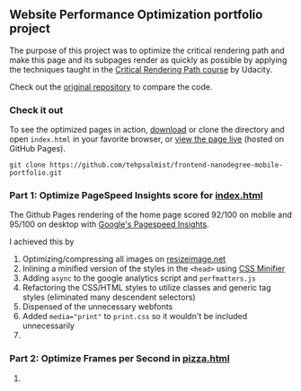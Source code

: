 ## Website Performance Optimization portfolio project

The purpose of this project was to optimize the critical rendering path and make this page and its subpages render as quickly as possible by applying the techniques taught in the [Critical Rendering Path course](https://www.udacity.com/course/ud884) by Udacity.

Check out the [original repository](https://github.com/udacity/frontend-nanodegree-mobile-portfolio) to compare the code.

### Check it out

To see the optimized pages in action, [download](https://github.com/tehpsalmist/frontend-nanodegree-mobile-portfolio/archive/master.zip) or clone the directory and open `index.html` in your favorite browser, or [view the page live](https://tehpsalmist.github.io/frontend-nanodegree-mobile-portfolio/) (hosted on GitHub Pages).

`git clone https://github.com/tehpsalmist/frontend-nanodegree-mobile-portfolio.git`

### Part 1: Optimize PageSpeed Insights score for [index.html](https://tehpsalmist.github.io/frontend-nanodegree-mobile-portfolio/)

The Github Pages rendering of the home page scored 92/100 on mobile and 95/100 on desktop with [Google's Pagespeed Insights](https://developers.google.com/speed/pagespeed/insights/?url=https%3A%2F%2Ftehpsalmist.github.io%2Ffrontend-nanodegree-mobile-portfolio%2F&tab=mobile).

I achieved this by
1. Optimizing/compressing all images on [resizeimage.net](http://resizeimage.net)
1. Inlining a minified version of the styles in the `<head>` using [CSS Minifier](https://cssminifier.com/)
1. Adding `async` to the google analytics script and `perfmatters.js`
1. Refactoring the CSS/HTML styles to utilize classes and generic tag styles (eliminated many descendent selectors)
1. Dispensed of the unnecessary webfonts
1. Added `media="print"` to `print.css` so it wouldn't be included unnecessarily
1. 

### Part 2: Optimize Frames per Second in [pizza.html](https://tehpsalmist.github.io/frontend-nanodegree-mobile-portfolio/views/pizza.html)


1. 
